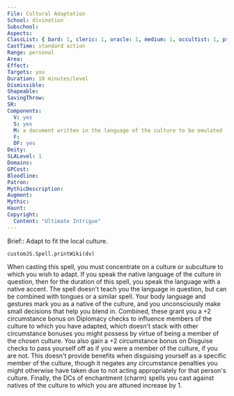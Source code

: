 ```yaml
---
File: Cultural Adaptation
School: divination
Subschool: 
Aspects: 
ClassList: { bard: 1, cleric: 1, oracle: 1, medium: 1, occultist: 1, psychic: 1, sorcerer: 1, wizard: 1 }
CastTime: standard action
Range: personal
Area: 
Effect: 
Targets: you
Duration: 10 minutes/level
Dismissible: 
Shapeable: 
SavingThrow: 
SR: 
Components:
  V: yes
  S: yes
  M: a document written in the language of the culture to be emulated
  F: 
  DF: yes
Deity: 
SLALevel: 1
Domains: 
GPCost: 
Bloodline: 
Patron: 
MythicDescription: 
Augment: 
Mythic: 
Haunt: 
Copyright:
  Content: "Ultimate Intrigue"
---
```

Brief:: Adapt to fit the local culture.

```dataviewjs
customJS.Spell.printWiki(dv)
```

When casting this spell, you must concentrate on a culture or subculture to which you wish to adapt. If you speak the native language of the culture in question, then for the duration of this spell, you speak the language with a native accent. The  spell doesn't teach you the language in question, but can be combined with tongues or a similar spell. Your body language and gestures mark you as a native of the culture, and you unconsciously make small decisions that help you blend in. Combined, these grant you a +2 circumstance bonus on Diplomacy checks to influence members of the culture to which you have adapted, which doesn't stack with other circumstance bonuses you might possess by virtue of being a member of the chosen culture. You also gain a +2 circumstance bonus on Disguise checks to pass yourself off as if you were a member of the culture, if you are not.  This doesn't provide benefits when disguising yourself as a specific member of the culture, though it negates any circumstance penalties you might otherwise have taken due to not acting appropriately for that person's culture. Finally, the DCs of enchantment (charm) spells you cast against natives of the culture to which you are attuned increase by 1.
